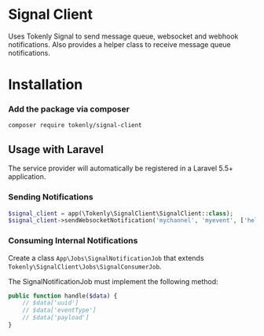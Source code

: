 # Signal Client

Uses Tokenly Signal to send message queue, websocket and webhook notifications.  Also provides a helper class to receive message queue notifications.

# Installation

### Add the package via composer

```
composer require tokenly/signal-client
```

## Usage with Laravel

The service provider will automatically be registered in a Laravel 5.5+ application.


### Sending Notifications

```php
$signal_client = app(\Tokenly\SignalClient\SignalClient::class);
$signal_client->sendWebsocketNotification('mychannel', 'myevent', ['hello' => 'world']);

```

### Consuming Internal Notifications

Create a class `App\Jobs\SignalNotificationJob` that extends `Tokenly\SignalClient\Jobs\SignalConsumerJob`.

The SignalNotificationJob must implement the following method:

```php
public function handle($data) {
    // $data['uuid']
    // $data['eventType']
    // $data['payload']
}
```